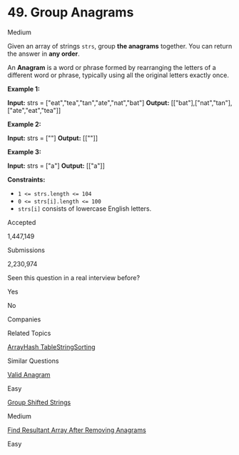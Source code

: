 49\. Group Anagrams
===============

Medium

Given an array of strings `strs`, group **the anagrams** together. You can return the answer in **any order**.

An **Anagram** is a word or phrase formed by rearranging the letters of a different word or phrase, typically using all the original letters exactly once.

**Example 1:**

**Input:** strs = \["eat","tea","tan","ate","nat","bat"\]
**Output:** \[\["bat"\],\["nat","tan"\],\["ate","eat","tea"\]\]

**Example 2:**

**Input:** strs = \[""\]
**Output:** \[\[""\]\]

**Example 3:**

**Input:** strs = \["a"\]
**Output:** \[\["a"\]\]

**Constraints:**

*   `1 <= strs.length <= 104`
*   `0 <= strs[i].length <= 100`
*   `strs[i]` consists of lowercase English letters.

Accepted

1,447,149

Submissions

2,230,974

Seen this question in a real interview before?

Yes

No

Companies

Related Topics

[Array](/tag/array/)[Hash Table](/tag/hash-table/)[String](/tag/string/)[Sorting](/tag/sorting/)

Similar Questions

[Valid Anagram](/problems/valid-anagram/)

Easy

[Group Shifted Strings](/problems/group-shifted-strings/)

Medium

[Find Resultant Array After Removing Anagrams](/problems/find-resultant-array-after-removing-anagrams/)

Easy

